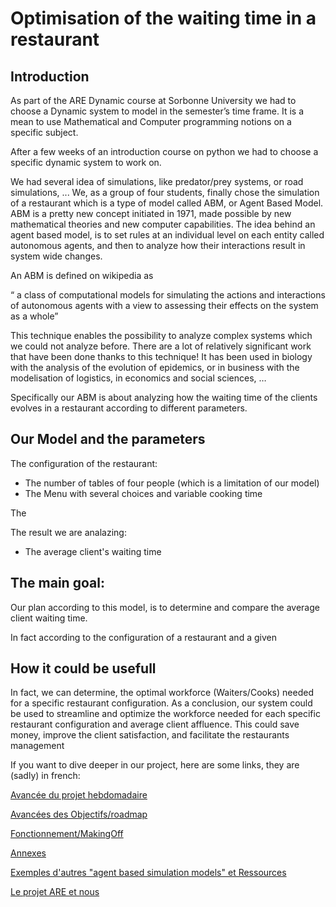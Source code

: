 # Optimisation of the waiting time in a restaurant

## Introduction

As part of the ARE Dynamic course at Sorbonne University we had to choose a Dynamic system to model in the semester’s time frame. It is a mean to use Mathematical and Computer programming notions on a specific subject.

After a few weeks of an introduction course on python we had to choose a specific dynamic system to work on.

We had several idea of simulations, like predator/prey systems, or road simulations, ...
We, as a group of four students, finally chose the simulation of a restaurant which is a type of model called ABM, or Agent Based Model.
ABM is a pretty new concept initiated in 1971, made possible by new mathematical theories and new computer capabilities.
The idea behind an agent based model, is to set rules at an individual level on each entity called autonomous agents, and then to analyze how their interactions result in system wide changes.

An ABM is defined on wikipedia as 

“ a class of computational models for simulating the actions and interactions of autonomous agents with a view to assessing their effects on the system as a whole”

This technique enables the possibility to analyze complex systems which we could not analyze before.
There are a lot of relatively significant work that have been done thanks to this technique! 
It has been used in biology with the analysis of the evolution of epidemics, or in business with the modelisation of logistics, in economics and social sciences, …

Specifically our ABM is about analyzing how the waiting time of the clients evolves in a restaurant according to different parameters. 

## Our Model and the parameters
The configuration of the restaurant:
- The number of tables of four people (which is a limitation of our model)
- The Menu with several choices and variable cooking time


The 

The result we are analazing:

- The average client's waiting time

## The main goal:

Our plan according to this model, is to determine and compare the average client waiting time. 

In fact according to the configuration of a restaurant and a given 


## How it could be usefull

In fact, we can determine, the optimal workforce (Waiters/Cooks) needed for a specific restaurant configuration.
As a conclusion, our system could be used to streamline and optimize the workforce needed for each specific restaurant configuration and average client affluence. This could save money, improve the client satisfaction, and facilitate the restaurants management

If you want to dive deeper in our project, here are some links, they are (sadly) in french:

[Avancée du projet hebdomadaire](Blog.md)

[Avancées des Objectifs/roadmap](Taches.md)

[Fonctionnement/MakingOff](Fonctionnement.md)

[Annexes](Annexes.md)

[Exemples d'autres "agent based simulation models" et Ressources](ExemplesDocu.md)

[Le projet ARE et nous](Nous.connaitre.ARE.md)
